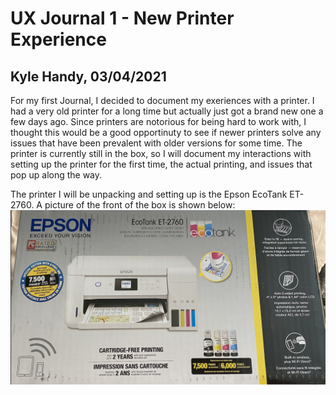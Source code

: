 # UX Journal 1 - New Printer Experience

## Kyle Handy, 03/04/2021

  For my first Journal, I decided to document my exeriences with a printer. I had a very old printer for a long time but actually just got a brand new one a few days ago. Since printers are notorious for being hard to work with, I thought this would be a good opportinuty to see if newer printers solve any issues that have been prevalent with older versions for some time. The printer is currently still in the box, so I will document my interactions with setting up the printer for the first time, the actual printing, and issues that pop up along the way.
  
  The printer I will be unpacking and setting up is the Epson EcoTank ET-2760. A picture of the front of the box is shown below:
![alt text](https://github.com/UsabilityEngineering/ux-portfolio-khandy7/blob/master/UX_Journal1/Front_box.png?raw=true)
